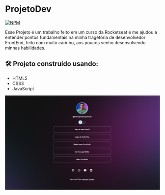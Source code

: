 # ProjetoDev
[![NPM](https://img.shields.io/npm/l/react)](https://github.com/henriquearaujooficial/ProjetoDev/blob/main/LICENSE)

Esse Projeto é um trabalho feito em um curso da Rocketseat e me ajudou a entender pontos fundamentais na minha tragétória de desenvolvedor FrontEnd, feito com muito carinho, aos poucos venho desenvolvendo minhas habilidades.
## 🛠️ Projeto construído usando:
- HTML5
- CSS3
- JavaScript


![ProjetoZapChat](https://github.com/henriquearaujooficial/ProjetoDev/blob/main/Telaprincipal.png)
